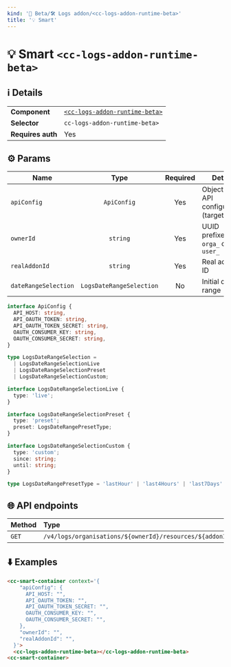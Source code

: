 ```yaml
---
kind: '🚧 Beta/🛠 Logs addon/<cc-logs-addon-runtime-beta>'
title: '💡 Smart'
---
```


# 💡 Smart `<cc-logs-addon-runtime-beta>`

## ℹ️ Details

<table>
  <tr><td><strong>Component    </strong> <td><a href="🚧-beta-🛠-logs-addon-cc-logs-addon-runtime-beta--default-story"><code>&lt;cc-logs-addon-runtime-beta&gt;</code></a>
  <tr><td><strong>Selector     </strong> <td><code>cc-logs-addon-runtime-beta></code>
  <tr><td><strong>Requires auth</strong> <td>Yes
</table>

## ⚙️ Params

| Name                 |           Type           | Required | Details                                     | Default |
|----------------------|:------------------------:|:--------:|---------------------------------------------|---------|
| `apiConfig`          |       `ApiConfig`        |   Yes    | Object with API configuration (target host) |         |
| `ownerId`            |         `string`         |   Yes    | UUID prefixed with `orga_` or `user_`       |         |
| `realAddonId`        |         `string`         |   Yes    | Real addon ID                               |         |
| `dateRangeSelection` | `LogsDateRangeSelection` |    No    | Initial date range                          |         |

```ts
interface ApiConfig {
  API_HOST: string,
  API_OAUTH_TOKEN: string,
  API_OAUTH_TOKEN_SECRET: string,
  OAUTH_CONSUMER_KEY: string,
  OAUTH_CONSUMER_SECRET: string,
}

type LogsDateRangeSelection =
  | LogsDateRangeSelectionLive
  | LogsDateRangeSelectionPreset
  | LogsDateRangeSelectionCustom;

interface LogsDateRangeSelectionLive {
  type: 'live';
}

interface LogsDateRangeSelectionPreset {
  type: 'preset';
  preset: LogsDateRangePresetType;
}

interface LogsDateRangeSelectionCustom {
  type: 'custom';
  since: string;
  until: string;
}

type LogsDateRangePresetType = 'lastHour' | 'last4Hours' | 'last7Days' | 'today' | 'yesterday';
```

## 🌐 API endpoints

| Method | Type                                                            | Cache?  |
|--------|:----------------------------------------------------------------|:--------|
| `GET`  | ``/v4/logs/organisations/${ownerId}/resources/${addonId}/logs`` | Default |

## ⬇️️ Examples

```html
<cc-smart-container context='{
    "apiConfig": {
      API_HOST: "",
      API_OAUTH_TOKEN: "",
      API_OAUTH_TOKEN_SECRET: "",
      OAUTH_CONSUMER_KEY: "",
      OAUTH_CONSUMER_SECRET: "",
    },
    "ownerId": "",
    "realAddonId": "",
  }'>
  <cc-logs-addon-runtime-beta></cc-logs-addon-runtime-beta>
<cc-smart-container>
```
